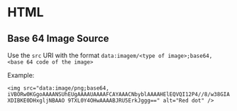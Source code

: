 # HTML

## Base 64 Image Source

Use the `src` URI with the format `data:imagem/<type of image>;base64, <base 64 code of the image>`

Example:

``
<img src="data:image/png;base64, iVBORw0KGgoAAAANSUhEUgAAAAUAAAAFCAYAAACNbyblAAAAHElEQVQI12P4//8/w38GIAXDIBKE0DHxgljNBAAO
    9TXL0Y4OHwAAAABJRU5ErkJggg==" alt="Red dot" />
``


